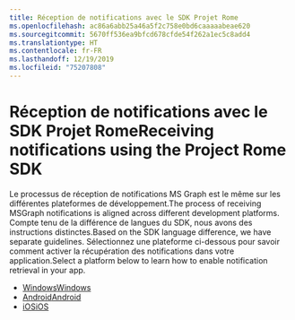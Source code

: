 ```yaml
---
title: Réception de notifications avec le SDK Projet Rome
ms.openlocfilehash: ac86a6abb25a46a5f2c758e0bd6caaaaabeae620
ms.sourcegitcommit: 5670ff536ea9bfcd678cfde54f262a1ec5c8add4
ms.translationtype: HT
ms.contentlocale: fr-FR
ms.lasthandoff: 12/19/2019
ms.locfileid: "75207808"
---
```

# <a name="receiving-notifications-using-the-project-rome-sdk"></a><span data-ttu-id="38f50-102">Réception de notifications avec le SDK Projet Rome</span><span class="sxs-lookup"><span data-stu-id="38f50-102">Receiving notifications using the Project Rome SDK</span></span>

<span data-ttu-id="38f50-103">Le processus de réception de notifications MS Graph est le même sur les différentes plateformes de développement.</span><span class="sxs-lookup"><span data-stu-id="38f50-103">The process of receiving MSGraph notifications is aligned across different development platforms.</span></span> <span data-ttu-id="38f50-104">Compte tenu de la différence de langues du SDK, nous avons des instructions distinctes.</span><span class="sxs-lookup"><span data-stu-id="38f50-104">Based on the SDK language difference, we have separate guidelines.</span></span> <span data-ttu-id="38f50-105">Sélectionnez une plateforme ci-dessous pour savoir comment activer la récupération des notifications dans votre application.</span><span class="sxs-lookup"><span data-stu-id="38f50-105">Select a platform below to learn how to enable notification retrieval in your app.</span></span>

* [<span data-ttu-id="38f50-106">Windows</span><span class="sxs-lookup"><span data-stu-id="38f50-106">Windows</span></span>](how-to-guide-for-windows.md)
* [<span data-ttu-id="38f50-107">Android</span><span class="sxs-lookup"><span data-stu-id="38f50-107">Android</span></span>](how-to-guide-for-android.md)
* [<span data-ttu-id="38f50-108">iOS</span><span class="sxs-lookup"><span data-stu-id="38f50-108">iOS</span></span>](how-to-guide-for-ios.md)